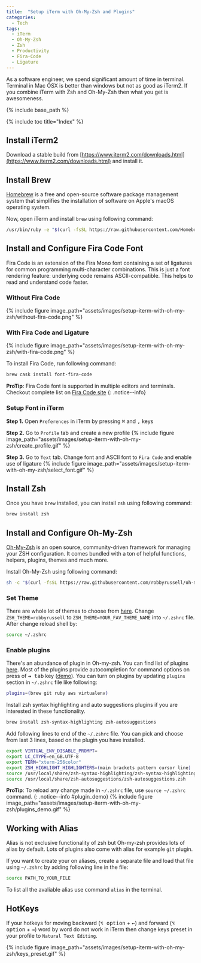 ```yaml
---
title:  "Setup iTerm with Oh-My-Zsh and Plugins"
categories: 
  - Tech
tags:
  - iTerm
  - Oh-My-Zsh
  - Zsh
  - Productivity
  - Fira-Code
  - Ligature
---
```


As a software engineer, we spend significant amount of time in terminal. Terminal in Mac OSX is better than 
windows but not as good as iTerm2. If you combine iTerm with Zsh and Oh-My-Zsh then what you get is awesomeness.

{% include base_path %}

{% include toc title="Index" %}

## Install iTerm2

Download a stable build from [https://www.iterm2.com/downloads.html](https://www.iterm2.com/downloads.html) and install it.

## Install Brew

[Homebrew](https://brew.sh/) is a free and open-source software package management system that simplifies the 
installation of software on Apple's macOS operating system.

Now, open iTerm and install `brew` using following command:

```bash
/usr/bin/ruby -e "$(curl -fsSL https://raw.githubusercontent.com/Homebrew/install/master/install)"
```

## Install and Configure Fira Code Font

Fira Code is an extension of the Fira Mono font containing a set of ligatures for common programming multi-character combinations. 
This is just a font rendering feature: underlying code remains ASCII-compatible. This helps to read and understand code faster.

### Without Fira Code

{% include figure image_path="assets/images/setup-iterm-with-oh-my-zsh/without-fira-code.png" %}

### With Fira Code and Ligature

{% include figure image_path="assets/images/setup-iterm-with-oh-my-zsh/with-fira-code.png" %}

To install Fira Code, run following command:

```bash
brew cask install font-fira-code
```

**ProTip**: Fira Code font is supported in multiple editors and terminals. Checkout complete list on [Fira Code site](https://github.com/tonsky/FiraCode)
{: .notice--info}

### Setup Font in iTerm

**Step 1.** Open `Preferences` in iTerm by pressing <kbd>⌘</kbd> and <kbd>,</kbd> keys

**Step 2.** Go to `Profile` tab and create a new profile
  {% include figure image_path="assets/images/setup-iterm-with-oh-my-zsh/create_profile.gif" %}

**Step 3.** Go to `Text` tab. Change font and ASCII font to `Fira Code` and enable use of ligature
  {% include figure image_path="assets/images/setup-iterm-with-oh-my-zsh/select_font.gif" %}

## Install Zsh

Once you have `brew` installed, you can install `zsh` using following command:

```bash
brew install zsh
```

## Install and Configure Oh-My-Zsh

[Oh-My-Zsh](http://ohmyz.sh/) is an open source, community-driven framework for managing your ZSH configuration. 
It comes bundled with a ton of helpful functions, helpers, plugins, themes and much more.

Install Oh-My-Zsh using following command:
```bash
sh -c "$(curl -fsSL https://raw.githubusercontent.com/robbyrussell/oh-my-zsh/master/tools/install.sh)"
```

### Set Theme

There are whole lot of themes to choose from [here](https://github.com/robbyrussell/oh-my-zsh/wiki/Themes). 
Change `ZSH_THEME=robbyrussell` to `ZSH_THEME=YOUR_FAV_THEME_NAME` into `~/.zshrc` file. After change reload shell by:

```bash
source ~/.zshrc
```

### Enable plugins

There's an abundance of plugin in Oh-my-zsh. You can find list of plugins [here](https://github.com/robbyrussell/oh-my-zsh/wiki/Plugins).
Most of the plugins provide autocompletion for command options on press of <kbd>⇥ tab</kbd> key ([demo](#plugin_demo)). You can turn on plugins by updating `plugins` section in `~/.zshrc` file like following:

```bash
plugins=(brew git ruby aws virtualenv)
```

Install zsh syntax highlighting and auto suggestions plugins if you are interested in these functionality.

```bash
brew install zsh-syntax-highlighting zsh-autosuggestions
```

Add following lines to end of the `~/.zshrc` file. You can pick and choose from last 3 lines, based on the plugin you have installed.

```bash
export VIRTUAL_ENV_DISABLE_PROMPT=
export LC_CTYPE=en_GB.UTF-8
export TERM="xterm-256color"
export ZSH_HIGHLIGHT_HIGHLIGHTERS=(main brackets pattern cursor line)
source /usr/local/share/zsh-syntax-highlighting/zsh-syntax-highlighting.zsh
source /usr/local/share/zsh-autosuggestions/zsh-autosuggestions.zsh
```

**ProTip**: To reload any change made in `~/.zshrc` file, use `source ~/.zshrc` command.
{: .notice--info #plugin_demo}
{% include figure image_path="assets/images/setup-iterm-with-oh-my-zsh/plugins_demo.gif" %}

## Working with Alias

Alias is not exclusive functionality of zsh but Oh-my-zsh provides lots of alias by default. Lots of plugins also come with alias for example `git` plugin.

If you want to create your on aliases, create a separate file and load that file using `~/.zshrc` by adding following line in the file:

```bash
source PATH_TO_YOUR_FILE
```

To list all the avaliable alias use command `alias` in the terminal.

## HotKeys

If your hotkeys for moving backward (<kbd>⌥ option</kbd> + <kbd>←</kbd>) and forward (<kbd>⌥ option</kbd> + <kbd>→</kbd>) word by word do not work in iTerm then change keys preset in your profile to `Natural Text Editing`.

{% include figure image_path="assets/images/setup-iterm-with-oh-my-zsh/keys_preset.gif" %}

 